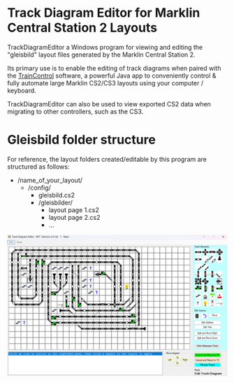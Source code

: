 # Track Diagram Editor for Marklin Central Station 2 Layouts

TrackDiagramEditor a Windows program for viewing and editing the "gleisbild" layout files generated by the Marklin Central Station 2.  

Its primary use is to enable the editing of track diagrams when paired with the [TrainControl](https://github.com/bob123456678/TrainControl) software, a powerful Java app to conveniently control & fully automate large Marklin CS2/CS3 layouts using your computer / keyboard.

TrackDiagramEditor can also be used to view exported CS2 data when migrating to other controllers, such as the CS3.

# Gleisbild folder structure

For reference, the layout folders created/editable by this program are structured as follows:

* /name_of_your_layout/
  * /config/
    * gleisbild.cs2
    * /gleisbilder/
      * layout page 1.cs2
      * layout page 2.cs2
      * ... 

![UI screenshot: layout editor](https://raw.githubusercontent.com/bob123456678/TrainControl/master/assets/track_diagram_editor.png)

